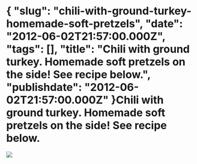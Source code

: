 {
    "slug": "chili-with-ground-turkey-homemade-soft-pretzels",
    "date": "2012-06-02T21:57:00.000Z",
    "tags": [],
    "title": "Chili with ground turkey. Homemade soft pretzels on the side! See recipe below.",
    "publishdate": "2012-06-02T21:57:00.000Z"
}Chili with ground turkey. Homemade soft pretzels on the side! See recipe below.
===============================================================================




![](/images/tumblr_m50fnuTtta1rwd7xgo1_1280.jpg)

